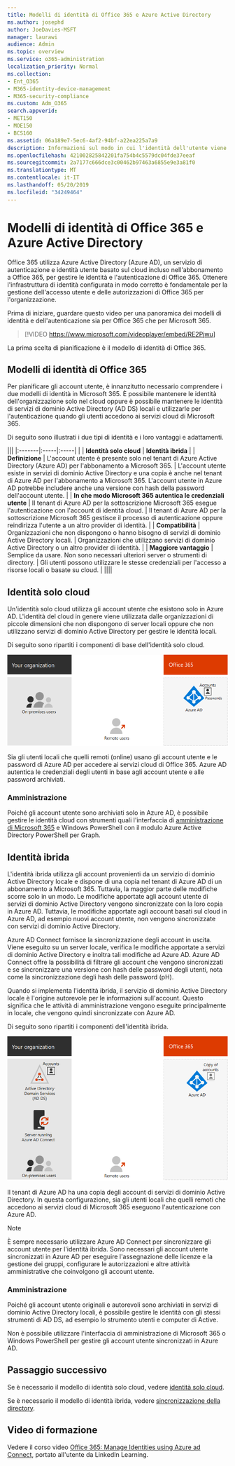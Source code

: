 ```yaml
---
title: Modelli di identità di Office 365 e Azure Active Directory
ms.author: josephd
author: JoeDavies-MSFT
manager: laurawi
audience: Admin
ms.topic: overview
ms.service: o365-administration
localization_priority: Normal
ms.collection:
- Ent_O365
- M365-identity-device-management
- M365-security-compliance
ms.custom: Adm_O365
search.appverid:
- MET150
- MOE150
- BCS160
ms.assetid: 06a189e7-5ec6-4af2-94bf-a22ea225a7a9
description: Informazioni sul modo in cui l'identità dell'utente viene gestita in Office 365.
ms.openlocfilehash: 421002825842201fa754b4c5579dc04fde37eeaf
ms.sourcegitcommit: 2a7177c666dce3c00462b97463a6855e9e3a81f0
ms.translationtype: MT
ms.contentlocale: it-IT
ms.lasthandoff: 05/20/2019
ms.locfileid: "34249464"
---
```

# <a name="office-365-identity-models-and-azure-active-directory"></a>Modelli di identità di Office 365 e Azure Active Directory

Office 365 utilizza Azure Active Directory (Azure AD), un servizio di autenticazione e identità utente basato sul cloud incluso nell'abbonamento a Office 365, per gestire le identità e l'autenticazione di Office 365. Ottenere l'infrastruttura di identità configurata in modo corretto è fondamentale per la gestione dell'accesso utente e delle autorizzazioni di Office 365 per l'organizzazione.

Prima di iniziare, guardare questo video per una panoramica dei modelli di identità e dell'autenticazione sia per Office 365 che per Microsoft 365.

> [!VIDEO https://www.microsoft.com/videoplayer/embed/RE2Pjwu]

La prima scelta di pianificazione è il modello di identità di Office 365.

## <a name="office-365-identity-models"></a>Modelli di identità di Office 365

Per pianificare gli account utente, è innanzitutto necessario comprendere i due modelli di identità in Microsoft 365. È possibile mantenere le identità dell'organizzazione solo nel cloud oppure è possibile mantenere le identità di servizi di dominio Active Directory (AD DS) locali e utilizzarle per l'autenticazione quando gli utenti accedono ai servizi cloud di Microsoft 365.  

Di seguito sono illustrati i due tipi di identità e i loro vantaggi e adattamenti.

|||
|:-------|:-----|:-----|
|  | **Identità solo cloud** | **Identità ibrida** |
| **Definizione** | L'account utente è presente solo nel tenant di Azure Active Directory (Azure AD) per l'abbonamento a Microsoft 365. | L'account utente esiste in servizi di dominio Active Directory e una copia è anche nel tenant di Azure AD per l'abbonamento a Microsoft 365. L'account utente in Azure AD potrebbe includere anche una versione con hash della password dell'account utente. |
| **In che modo Microsoft 365 autentica le credenziali utente** | Il tenant di Azure AD per la sottoscrizione Microsoft 365 esegue l'autenticazione con l'account di identità cloud. | Il tenant di Azure AD per la sottoscrizione Microsoft 365 gestisce il processo di autenticazione oppure reindirizza l'utente a un altro provider di identità. |
| **Compatibilità** | Organizzazioni che non dispongono o hanno bisogno di servizi di dominio Active Directory locali. | Organizzazioni che utilizzano servizi di dominio Active Directory o un altro provider di identità. |
| **Maggiore vantaggio** | Semplice da usare. Non sono necessari ulteriori server o strumenti di directory. | Gli utenti possono utilizzare le stesse credenziali per l'accesso a risorse locali o basate su cloud. |
||||

## <a name="cloud-only-identity"></a>Identità solo cloud

Un'identità solo cloud utilizza gli account utente che esistono solo in Azure AD. L'identità del cloud in genere viene utilizzata dalle organizzazioni di piccole dimensioni che non dispongono di server locali oppure che non utilizzano servizi di dominio Active Directory per gestire le identità locali. 

Di seguito sono ripartiti i componenti di base dell'identità solo cloud.
 
![](./media/about-office-365-identity/cloud-only-identity.png)

Sia gli utenti locali che quelli remoti (online) usano gli account utente e le password di Azure AD per accedere ai servizi cloud di Office 365. Azure AD autentica le credenziali degli utenti in base agli account utente e alle password archiviati.

### <a name="administration"></a>Amministrazione
Poiché gli account utente sono archiviati solo in Azure AD, è possibile gestire le identità cloud con strumenti quali l'interfaccia di [amministrazione di Microsoft 365](https://admin.microsoft.com) e Windows PowerShell con il modulo Azure Active Directory PowerShell per Graph. 

## <a name="hybrid-identity"></a>Identità ibrida

L'identità ibrida utilizza gli account provenienti da un servizio di dominio Active Directory locale e dispone di una copia nel tenant di Azure AD di un abbonamento a Microsoft 365. Tuttavia, la maggior parte delle modifiche scorre solo in un modo. Le modifiche apportate agli account utente di servizi di dominio Active Directory vengono sincronizzate con la loro copia in Azure AD. Tuttavia, le modifiche apportate agli account basati sul cloud in Azure AD, ad esempio nuovi account utente, non vengono sincronizzate con servizi di dominio Active Directory.

Azure AD Connect fornisce la sincronizzazione degli account in uscita. Viene eseguito su un server locale, verifica le modifiche apportate a servizi di dominio Active Directory e inoltra tali modifiche ad Azure AD. Azure AD Connect offre la possibilità di filtrare gli account che vengono sincronizzati e se sincronizzare una versione con hash delle password degli utenti, nota come la sincronizzazione degli hash delle password (pH).

Quando si implementa l'identità ibrida, il servizio di dominio Active Directory locale è l'origine autorevole per le informazioni sull'account. Questo significa che le attività di amministrazione vengono eseguite principalmente in locale, che vengono quindi sincronizzate con Azure AD. 

Di seguito sono ripartiti i componenti dell'identità ibrida.

![](./media/about-office-365-identity/hybrid-identity.png)

Il tenant di Azure AD ha una copia degli account di servizi di dominio Active Directory. In questa configurazione, sia gli utenti locali che quelli remoti che accedono ai servizi cloud di Microsoft 365 eseguono l'autenticazione con Azure AD.

>[!Note]
>È sempre necessario utilizzare Azure AD Connect per sincronizzare gli account utente per l'identità ibrida. Sono necessari gli account utente sincronizzati in Azure AD per eseguire l'assegnazione delle licenze e la gestione dei gruppi, configurare le autorizzazioni e altre attività amministrative che coinvolgono gli account utente.
>

### <a name="administration"></a>Amministrazione

Poiché gli account utente originali e autorevoli sono archiviati in servizi di dominio Active Directory locali, è possibile gestire le identità con gli stessi strumenti di AD DS, ad esempio lo strumento utenti e computer di Active. 

Non è possibile utilizzare l'interfaccia di amministrazione di Microsoft 365 o Windows PowerShell per gestire gli account utente sincronizzati in Azure AD.

## <a name="next-step"></a>Passaggio successivo

Se è necessario il modello di identità solo cloud, vedere [identità solo cloud](cloud-only-identities.md).

Se è necessario il modello di identità ibrida, vedere [sincronizzazione della directory](plan-for-directory-synchronization.md).
  

## <a name="video-training"></a>Video di formazione

Vedere il corso video [Office 365: Manage Identities using Azure ad Connect](https://support.office.com/article/90991a1d-c0ab-479a-b413-35c9706f6fed.aspx), portato all'utente da LinkedIn Learning.
